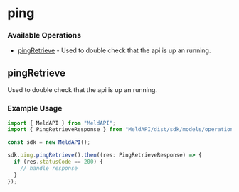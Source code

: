 # ping

### Available Operations

* [pingRetrieve](#pingretrieve) - Used to double check that the api is up an running.

## pingRetrieve

Used to double check that the api is up an running.

### Example Usage

```typescript
import { MeldAPI } from "MeldAPI";
import { PingRetrieveResponse } from "MeldAPI/dist/sdk/models/operations";

const sdk = new MeldAPI();

sdk.ping.pingRetrieve().then((res: PingRetrieveResponse) => {
  if (res.statusCode == 200) {
    // handle response
  }
});
```
